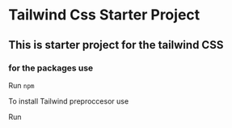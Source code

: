 # Tailwind Css Starter Project
## This is starter project for the tailwind CSS

### for the packages use 

Run `npm`

To install Tailwind preproccesor use 

Run 



